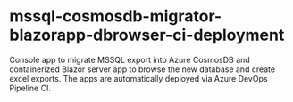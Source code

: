 # mssql-cosmosdb-migrator-blazorapp-dbrowser-ci-deployment
Console app to migrate MSSQL export into Azure CosmosDB and containerized Blazor server app to browse the new database and create excel exports. The apps are automatically deployed via Azure DevOps Pipeline CI.
